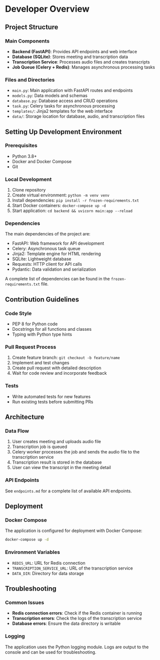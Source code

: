 # Developer Overview

## Project Structure

### Main Components
- **Backend (FastAPI)**: Provides API endpoints and web interface
- **Database (SQLite)**: Stores meeting and transcription data
- **Transcription Service**: Processes audio files and creates transcripts
- **Job Queue (Celery + Redis)**: Manages asynchronous processing tasks

### Files and Directories
- `main.py`: Main application with FastAPI routes and endpoints
- `models.py`: Data models and schemas
- `database.py`: Database access and CRUD operations
- `task.py`: Celery tasks for asynchronous processing
- `templates/`: Jinja2 templates for the web interface
- `data/`: Storage location for database, audio, and transcription files

## Setting Up Development Environment

### Prerequisites
- Python 3.8+
- Docker and Docker Compose
- Git

### Local Development
1. Clone repository
2. Create virtual environment: `python -m venv venv`
3. Install dependencies: `pip install -r frozen-requirements.txt`
4. Start Docker containers: `docker-compose up -d`
5. Start application: `cd backend && uvicorn main:app --reload`

### Dependencies
The main dependencies of the project are:
- FastAPI: Web framework for API development
- Celery: Asynchronous task queue
- Jinja2: Template engine for HTML rendering
- SQLite: Lightweight database
- Requests: HTTP client for API calls
- Pydantic: Data validation and serialization

A complete list of dependencies can be found in the `frozen-requirements.txt` file.

## Contribution Guidelines

### Code Style
- PEP 8 for Python code
- Docstrings for all functions and classes
- Typing with Python type hints

### Pull Request Process
1. Create feature branch: `git checkout -b feature/name`
2. Implement and test changes
3. Create pull request with detailed description
4. Wait for code review and incorporate feedback

### Tests
- Write automated tests for new features
- Run existing tests before submitting PRs

## Architecture

### Data Flow
1. User creates meeting and uploads audio file
2. Transcription job is queued
3. Celery worker processes the job and sends the audio file to the transcription service
4. Transcription result is stored in the database
5. User can view the transcript in the meeting detail

### API Endpoints
See `endpoints.md` for a complete list of available API endpoints.

## Deployment

### Docker Compose
The application is configured for deployment with Docker Compose:
```bash
docker-compose up -d
```

### Environment Variables
- `REDIS_URL`: URL for Redis connection
- `TRANSCRIPTION_SERVICE_URL`: URL of the transcription service
- `DATA_DIR`: Directory for data storage

## Troubleshooting

### Common Issues
- **Redis connection errors**: Check if the Redis container is running
- **Transcription errors**: Check the logs of the transcription service
- **Database errors**: Ensure the data directory is writable

### Logging
The application uses the Python logging module. Logs are output to the console and can be used for troubleshooting.
